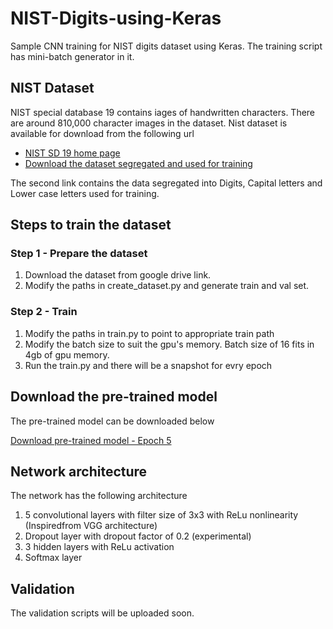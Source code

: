 # NIST-Digits-using-Keras

Sample CNN training for NIST digits dataset using Keras. The training script has mini-batch generator in it.

## NIST Dataset

NIST special database 19 contains iages of handwritten characters. There are around 810,000 character images in the dataset. Nist dataset is available for download from the following url

* [NIST SD 19 home page](https://www.nist.gov/srd/nist-special-database-19)
* [Download the dataset segregated and used for training](https://drive.google.com/file/d/0B0LDJX3BuAYkSjA1VFk3M2tEYjA/view?usp=sharing)

The second link contains the data segregated into Digits, Capital letters and Lower case letters used for training. 

## Steps to train the dataset

### Step 1 - Prepare the dataset

1) Download the dataset from google drive link. 
2) Modify the paths in create_dataset.py and generate train and val set.

### Step 2 - Train

1) Modify the paths in train.py to point to appropriate train path
2) Modify the batch size to suit the gpu's memory. Batch size of 16 fits in 4gb of gpu memory.
3) Run the train.py and there will be a snapshot for evry epoch

## Download the pre-trained model

The pre-trained model can be downloaded below

[Download pre-trained model - Epoch 5](https://drive.google.com/open?id=0B0LDJX3BuAYkeGtPVXBVSkZ5NkE)


## Network architecture

The network has the following architecture

1) 5 convolutional layers with filter size of 3x3 with ReLu nonlinearity (Inspiredfrom VGG architecture)
2) Dropout layer with dropout factor of 0.2 (experimental)
3) 3 hidden layers with ReLu activation
4) Softmax layer


## Validation

The validation scripts will be uploaded soon.

